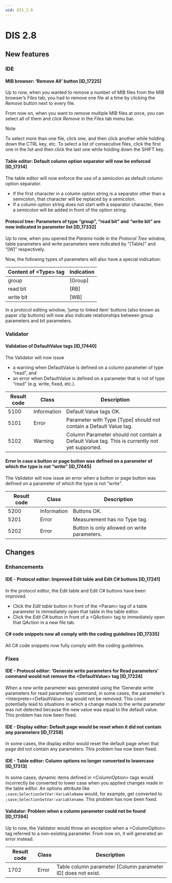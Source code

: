 ```yaml
---
uid: DIS_2.8
---
```


# DIS 2.8

## New features

### IDE

#### MIB browser: ‘Remove All’ button \[ID_17225\]

Up to now, when you wanted to remove a number of MIB files from the MIB browser’s *Files* tab, you had to remove one file at a time by clicking the *Remove* button next to every file.

From now on, when you want to remove multiple MIB files at once, you can select all of them and click *Remove* in the *Files* tab menu bar.

> [!NOTE]
> To select more than one file, click one, and then click another while holding down the CTRL key, etc. To select a list of consecutive files, click the first one in the list and then click the last one while holding down the SHIFT key.

#### Table editor: Default column option separator will now be enforced \[ID_17314\]

The table editor will now enforce the use of a semicolon as default column option separator.

- If the first character in a column option string is a separator other than a semicolon, that character will be replaced by a semicolon.
- If a column option string does not start with a separator character, then a semicolon will be added in front of the option string.

#### Protocol tree: Parameters of type “group”, “read bit” and “write bit” are now indicated in parameter list \[ID_17332\]

Up to now, when you opened the *Params* node in the *Protocol Tree* window, table parameters and write parameters were indicated by “\[Table\]” and “\[W\]” respectively.

Now, the following types of parameters will also have a special indication:

| Content of \<Type> tag | Indication |
|------------------------|------------|
| group                  | \[Group\]  |
| read bit               | \[RB\]     |
| write bit              | \[WB\]     |

In a protocol editing window, ‘jump to linked item’ buttons (also known as paper clip buttons) will now also indicate relationships between group parameters and bit parameters.

### Validator

#### Validation of DefaultValue tags \[ID_17440\]

The Validator will now issue

- a warning when DefaultValue is defined on a column parameter of type “read”, and
- an error when DefaultValue is defined on a parameter that is not of type “read” (e.g. write, fixed, etc.).

| Result code | Class       | Description                                                                                   |
|-------------|-------------|-----------------------------------------------------------------------------------------------|
| 5100        | Information | Default Value tags OK.                                                                        |
| 5101        | Error       | Parameter with Type \[Type\] should not contain a Default Value tag.                          |
| 5102        | Warning     | Column Parameter should not contain a Default Value tag. This is currently not yet supported. |

#### Error in case a button or page button was defined on a parameter of which the type is not “write” \[ID_17445\]

The Validator will now issue an error when a button or page button was defined on a parameter of which the type is not “write”.

| Result code | Class       | Description                                 |
|-------------|-------------|---------------------------------------------|
| 5200        | Information | Buttons OK.                                 |
| 5201        | Error       | Measurement has no Type tag.                |
| 5202        | Error       | Button is only allowed on write parameters. |

## Changes

### Enhancements

#### IDE - Protocol editor: Improved Edit table and Edit C# buttons \[ID_17241\]

In the protocol editor, the Edit table and Edit C# buttons have been improved.

- Click the *Edit table* button in front of the \<Param> tag of a table parameter to immediately open that table in the table editor.
- Click the *Edit C#* button in front of a \<QAction> tag to immediately open that QAction in a new file tab.

#### C# code snippets now all comply with the coding guidelines \[ID_17335\]

All C# code snippets now fully comply with the coding guidelines.

### Fixes

#### IDE - Protocol editor: ‘Generate write parameters for Read parameters’ command would not remove the \<DefaultValue> tag \[ID_17224\]

When a new write parameter was generated using the ‘Generate write parameters for read parameters’ command, in some cases, the parameter’s \<Interprete>\<DefaultValue> tag would not be removed. This could potentially lead to situations in which a change made to the write parameter was not detected because the new value was equal to the default value. This problem has now been fixed.

#### IDE - Display editor: Default page would be reset when it did not contain any parameters \[ID_17258\]

In some cases, the display editor would reset the default page when that page did not contain any parameters. This problem has now been fixed.

#### IDE - Table editor: Column options no longer converted to lowercase \[ID_17313\]

In some cases, dynamic items defined in \<ColumnOption> tags would incorrectly be converted to lower case when you applied changes made in the table editor. An options attribute like `;save;SelectionSetVar:VariableName` would, for example, get converted to `;save;SelectionSetVar:variablename`. This problem has now been fixed.

#### Validator: Problem when a column parameter could not be found \[ID_17394\]

Up to now, the Validator would throw an exception when a \<ColumnOption> tag referred to a non-existing parameter. From now on, it will generated an error instead.

| Result code | Class | Description                                                    |
|-------------|-------|----------------------------------------------------------------|
| 1702        | Error | Table column parameter \[Column parameter ID\] does not exist. |
